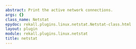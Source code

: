 ```yaml
---
abstract: Print the active network connections.
args: {}
class_name: Netstat
epydoc: rekall.plugins.linux.netstat.Netstat-class.html
layout: plugin
module: rekall.plugins.linux.netstat
title: netstat
---
```


